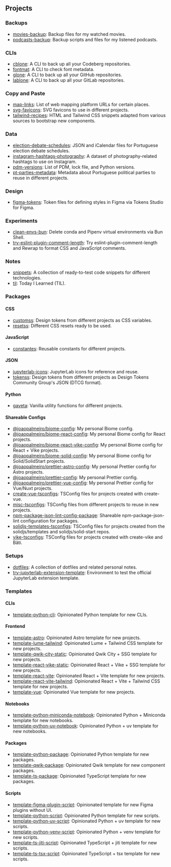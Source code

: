 ## Projects

### Backups

- [movies-backup](https://github.com/joaopalmeiro/movies-backup): Backup files for my watched movies.
- [podcasts-backup](https://github.com/joaopalmeiro/podcasts-backup): Backup scripts and files for my listened podcasts.

### CLIs

- [cblone](https://codeberg.org/joaopalmeiro/cblone): A CLI to back up all your Codeberg repositories.
- [fontmat](https://gitlab.com/joaommpalmeiro/fontmat): A CLI to check font metadata.
- [glone](https://github.com/joaopalmeiro/glone): A CLI to back up all your GitHub repositories.
- [lablone](https://gitlab.com/joaommpalmeiro/lablone): A CLI to back up all your GitLab repositories.

### Copy and Paste

- [map-links](https://gitlab.com/joaommpalmeiro/map-links): List of web mapping platform URLs for certain places.
- [svg-favicons](https://codeberg.org/joaopalmeiro/svg-favicons): SVG favicons to use in different projects.
- [tailwind-recipes](https://gitlab.com/joaommpalmeiro/tailwind-recipes): HTML and Tailwind CSS snippets adapted from various sources to bootstrap new components.

### Data

- [election-debate-schedules](https://gitlab.com/joaommpalmeiro/election-debate-schedules): JSON and iCalendar files for Portuguese election debate schedules.
- [instagram-hashtags-photography](https://codeberg.org/joaopalmeiro/instagram-hashtags-photography): A dataset of photography-related hashtags to use on Instagram.
- [pdm-versions](https://codeberg.org/joaopalmeiro/pdm-versions): List of PDM, lock file, and Python versions.
- [pt-parties-metadata](https://gitlab.com/joaommpalmeiro/pt-parties-metadata): Metadata about Portuguese political parties to reuse in different projects.

### Design

- [figma-tokens](https://codeberg.org/joaopalmeiro/figma-tokens): Token files for defining styles in Figma via Tokens Studio for Figma.

### Experiments

- [clean-envs-bun](https://gitlab.com/joaommpalmeiro/clean-envs-bun): Delete conda and Pipenv virtual environments via Bun Shell.
- [try-eslint-plugin-comment-length](https://gitlab.com/joaommpalmeiro/try-eslint-plugin-comment-length): Try eslint-plugin-comment-length and Rewrap to format CSS and JavaScript comments.

### Notes

- [snippets](https://github.com/joaopalmeiro/snippets): A collection of ready-to-test code snippets for different technologies.
- [til](https://gitlab.com/joaommpalmeiro/til): Today I Learned (TIL).

### Packages

#### CSS

- [customss](https://gitlab.com/joaommpalmeiro/customss): Design tokens from different projects as CSS variables.
- [resetss](https://gitlab.com/joaommpalmeiro/resetss): Different CSS resets ready to be used.

#### JavaScript

- [constantes](https://gitlab.com/joaommpalmeiro/constantes): Reusable constants for different projects.

#### JSON

- [jupyterlab-icons](https://codeberg.org/joaopalmeiro/jupyterlab-icons): JupyterLab icons for reference and reuse.
- [tokenss](https://gitlab.com/joaommpalmeiro/tokenss): Design tokens from different projects as Design Tokens Community Group's JSON (DTCG format).

#### Python

- [gaveta](https://gitlab.com/joaommpalmeiro/gaveta): Vanilla utility functions for different projects.

#### Shareable Configs

- [@joaopalmeiro/biome-config](https://codeberg.org/joaopalmeiro/biome-config): My personal Biome config.
- [@joaopalmeiro/biome-react-config](https://gitlab.com/joaommpalmeiro/biome-react-config): My personal Biome config for React projects.
- [@joaopalmeiro/biome-react-vike-config](https://gitlab.com/joaommpalmeiro/biome-react-vike-config): My personal Biome config for React + Vike projects.
- [@joaopalmeiro/biome-solid-config](https://codeberg.org/joaopalmeiro/biome-solid-config): My personal Biome config for Solid/SolidStart projects.
- [@joaopalmeiro/prettier-astro-config](https://gitlab.com/joaommpalmeiro/prettier-astro-config): My personal Prettier config for Astro projects.
- [@joaopalmeiro/prettier-config](https://github.com/joaopalmeiro/prettier-config): My personal Prettier config.
- [@joaopalmeiro/prettier-vue-config](https://github.com/joaopalmeiro/prettier-vue-config): My personal Prettier config for Vue/Nuxt projects.
- [create-vue-tsconfigs](https://github.com/joaopalmeiro/create-vue-tsconfigs): TSConfig files for projects created with create-vue.
- [misc-tsconfigs](https://codeberg.org/joaopalmeiro/misc-tsconfigs): TSConfig files from different projects to reuse in new projects.
- [npm-package-json-lint-config-package](https://github.com/joaopalmeiro/npm-package-json-lint-config-package): Shareable npm-package-json-lint configuration for packages.
- [solidjs-templates-tsconfigs](https://github.com/joaopalmeiro/solidjs-templates-tsconfigs): TSConfig files for projects created from the solidjs/templates and solidjs/solid-start repos.
- [vike-tsconfigs](https://gitlab.com/joaommpalmeiro/vike-tsconfigs): TSConfig files for projects created with create-vike and Bâti.

### Setups

- [dotfiles](https://github.com/joaopalmeiro/dotfiles): A collection of dotfiles and related personal notes.
- [try-jupyterlab-extension-template](https://gitlab.com/joaommpalmeiro/try-jupyterlab-extension-template): Environment to test the official JupyterLab extension template.

### Templates

#### CLIs

- [template-python-cli](https://github.com/joaopalmeiro/template-python-cli): Opinionated Python template for new CLIs.

#### Frontend

- [template-astro](https://github.com/joaopalmeiro/template-astro): Opinionated Astro template for new projects.
- [template-lume-tailwind](https://github.com/joaopalmeiro/template-lume-tailwind): Opinionated Lume + Tailwind CSS template for new projects.
- [template-qwik-city-static](https://github.com/joaopalmeiro/template-qwik-city-static): Opinionated Qwik City + SSG template for new projects.
- [template-react-vike-static](https://gitlab.com/joaommpalmeiro/template-react-vike-static): Opinionated React + Vike + SSG template for new projects.
- [template-react-vite](https://gitlab.com/joaommpalmeiro/template-react-vite): Opinionated React + Vite template for new projects.
- [template-react-vite-tailwind](https://gitlab.com/joaommpalmeiro/template-react-vite-tailwind): Opinionated React + Vite + Tailwind CSS template for new projects.
- [template-vue](https://github.com/joaopalmeiro/template-vue): Opinionated Vue template for new projects.

#### Notebooks

- [template-python-miniconda-notebook](https://github.com/joaopalmeiro/template-python-miniconda-notebook): Opinionated Python + Miniconda template for new notebooks.
- [template-python-uv-notebook](https://github.com/joaopalmeiro/template-python-uv-notebook): Opinionated Python + uv template for new notebooks.

#### Packages

- [template-python-package](https://github.com/joaopalmeiro/template-python-package): Opinionated Python template for new packages.
- [template-qwik-package](https://github.com/joaopalmeiro/template-qwik-package): Opinionated Qwik template for new component packages.
- [template-ts-package](https://github.com/joaopalmeiro/template-ts-package): Opinionated TypeScript template for new packages.

#### Scripts

- [template-figma-plugin-script](https://codeberg.org/joaopalmeiro/template-figma-plugin-script): Opinionated template for new Figma plugins without UI.
- [template-python-script](https://github.com/joaopalmeiro/template-python-script): Opinionated Python template for new scripts.
- [template-python-uv-script](https://github.com/joaopalmeiro/template-python-uv-script): Opinionated Python + uv template for new scripts.
- [template-python-venv-script](https://github.com/joaopalmeiro/template-python-venv-script): Opinionated Python + venv template for new scripts.
- [template-ts-jiti-script](https://github.com/joaopalmeiro/template-ts-jiti-script): Opinionated TypeScript + jiti template for new scripts.
- [template-ts-tsx-script](https://github.com/joaopalmeiro/template-ts-tsx-script): Opinionated TypeScript + tsx template for new scripts.
